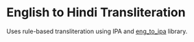# English to Hindi Transliteration
Uses rule-based transliteration using IPA and [eng_to_ipa](https://pypi.org/project/eng-to-ipa/) library.
